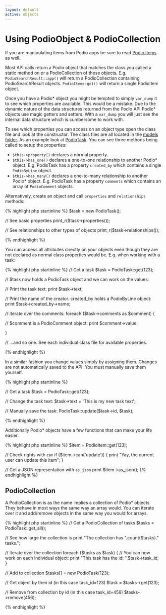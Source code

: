```yaml
---
layout: default
active: objects
---
```

# Using PodioObject & PodioCollection

<span class="note">If you are manipulating items from Podio apps be sure to read [Podio items]({{site.baseurl}}/items) as well.</span>

Most API calls return a Podio object that matches the class you called a static method on or a PodioCollection of those objects. E.g. `PodioSearchResult::app()` will return a PodioCollection containing PodioSearchResult objects. `PodioItem::get()` will return a single PodioItem object.

Once you have a Podio* object you might be tempted to simply `var_dump` it to see which properties are available. This would be a mistake. Due to the dynamic nature of the data structures returned from the Podio API Podio* objects use magic getters and setters. With a `var_dump` you will just see the internal data structure which is cumbersome to work with.

To see which properties you can access on an object type open the class file and look at the constructor. The class files are all located in the [models folder](https://github.com/podio/podio-php/tree/master/models). As an example look at [PodioTask](https://github.com/podio/podio-php/blob/master/models/PodioTask.php). You can see three methods being called to setup the properties:

* `$this->property()` declares a normal property.
* `$this->has_one()` declares a one-to-one relationship to another Podio* object. E.g. PodioTask has a property `created_by` which contains a single `PodioByLine` object.
* `$this->has_many()` declares a one-to-many relationship to another Podio* object. E.g. PodioTask has a property `comments` which contains an array of `PodioComment` objects.

Alternatively, create an object and call `properties` and `relationships` methods:

{% highlight php startinline %}
$task = new PodioTask();

// See basic properties
print_r($task->properties());

// See relationships to other types of objects
print_r($task->relationships());

{% endhighlight %}

You can access all attributes directly on your objects even though they are not declared as normal class properties would be. E.g. when working with a task:

{% highlight php startinline %}
// Get a task
$task = PodioTask::get(123);

// $task now holds a PodioTask object and we can work on the values:

// Print the task text:
print $task->text;

// Print the name of the creator. created_by holds a PodioByLine object:
print $task->created_by->name;

// Iterate over the comments:
foreach ($task->comments as $comment) {

  // $comment is a PodioComment object:
  print $comment->value;

}

// ...and so one. See each individual class file for available properties.

{% endhighlight %}

In a similar fashion you change values simply by assigning them. Changes are not automatically saved to the API. You must manually save them yourself.

{% highlight php startinline %}

// Get a task
$task = PodioTask::get(123);

// Change the task text:
$task->text = 'This is my new task text';

// Manually save the task:
PodioTask::update($task->id, $task);

{% endhighlight %}

Additionally Podio* objects have a few functions that can make your life easier.

{% highlight php startinline %}
$item = PodioItem::get(123);

// Check rights with `can`
if ($item->can('update')) {
  print "Yay, the current user can update this item";
}

// Get a JSON representation with `as_json`
print $item->as_json();
{% endhighlight %}

## PodioCollection
A PodioCollection is as the name implies a collection of Podio* objects. They behave in most ways the same way an array would. You can iterate over it and add/remove objects in the same way you would for arrays.

{% highlight php startinline %}
// Get a PodioCollection of tasks
$tasks = PodioTask::get_all();

// See how large the collection is
print "The collection has ".count($tasks)." tasks.";

// Iterate over the collection
foreach ($tasks as $task) {
  // You can now work on each individual object:
  print "This task has the id: ".$task->task_id;
}

// Add to collection
$tasks[] = new PodioTask(123);

// Get object by their id (in this case task_id=123)
$task = $tasks->get(123);

// Remove from collection by id (in this case task_id=456)
$tasks->remove(456);

{% endhighlight %}
